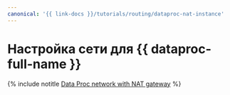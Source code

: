 ```yaml
---
canonical: '{{ link-docs }}/tutorials/routing/dataproc-nat-instance'
---
```


# Настройка сети для {{ dataproc-full-name }}

{% include notitle [Data Proc network with NAT gateway](../../_tutorials/routing/data-proc-nat-gateway.md) %}
